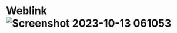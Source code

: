 # Weblink![Screenshot 2023-10-13 061053](https://github.com/user-attachments/assets/299ea65b-3c87-4c51-ad29-6a44e8b80a98)
